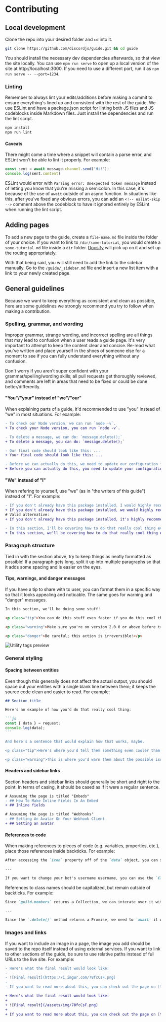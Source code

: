 # Contributing

## Local development

Clone the repo into your desired folder and `cd` into it.

```bash
git clone https://github.com/discordjs/guide.git && cd guide
```

You should install the necessary dev dependencies afterwards, so that view the site locally. You can use `npm run serve` to open up a local version of the site at http://localhost:3000. If you need to use a different port, run it as `npm run serve -- --port=1234`.

### Linting

Remember to always lint your edits/additions before making a commit to ensure everything's lined up and consistent with the rest of the guide. We use ESLint and have a package.json script for linting both JS files and JS codeblocks inside Markdown files. Just install the dependencies and run the lint script.

```bash
npm install
npm run lint
```

#### Caveats

There might come a time where a snippet will contain a parse error, and ESLint won't be able to lint it properly. For example:

<!-- eslint-skip -->

```js
const sent = await message.channel.send('Hi!');
console.log(sent.content)
```

ESLint would error with `Parsing error: Unexpected token message` instead of letting you know that you're missing a semicolon. In this case, it's because of the use of `await` outside of an async function. In situations like this, after you've fixed any obvious errors, you can add an `<!-- eslint-skip -->` comment above the codeblock to have it ignored entirely by ESLint when running the lint script. 

## Adding pages

To add a new page to the guide, create a `file-name.md` file inside the folder of your choice. If you want to link to `/dir/some-tutorial`, you would create a `some-tutorial.md` file inside a `dir` folder. [Docsify](https://github.com/QingWei-Li/docsify) will pick up on it and set up the routing appropriately.

With that being said, you will still need to add the link to the sidebar manually. Go to the `/guide/_sidebar.md` file and insert a new list item with a link to your newly created page.

## General guidelines

Because we want to keep everything as consistent and clean as possible, here are some guidelines we strongly recommend you try to follow when making a contribution.

### Spelling, grammar, and wording

Improper grammar, strange wording, and incorrect spelling are all things that may lead to confusion when a user reads a guide page. It's very important to attempt to keep the content clear and concise. Re-read what you've written and place yourself in the shoes of someone else for a moment to see if you can fully understand everything without any confusion.

Don't worry if you aren't super confident with your grammar/spelling/wording skills; all pull requests get thoroughly reviewed, and comments are left in areas that need to be fixed or could be done better/differently.

#### "You"/"your" instead of "we"/"our"

When explaining parts of a guide, it'd recommended to use "you" instead of "we" in most situations. For example:

```diff
- To check our Node version, we can run `node -v`.
+ To check your Node version, you can run `node -v`.

- To delete a message, we can do: `message.delete();`
+ To delete a message, you can do: `message.delete();`

- Our final code should look like this: ...
+ Your final code should look like this: ...

- Before we can actually do this, we need to update our configuration file.
+ Before you can actually do this, you need to update your configuration file.
```

#### "We" instead of "I"

When refering to yourself, use "we" (as in "the writers of this guide") instead of "I". For example:

```diff
- If you don't already have this package installed, I would highly recommend doing so.
+ If you don't already have this package installed, we would highly recommend doing so.
# Valid alternative:
+ If you don't already have this package installed, it's highly recommended that you do so.

- In this section, I'll be covering how to do that really cool thing everyone's asking about.
+ In this section, we'll be covering how to do that really cool thing everyone's asking about.
```

### Paragraph structure

Tied in with the section above, try to keep things as neatly formatted as possible! If a paragraph gets long, split it up into multiple paragraphs so that it adds some spacing and is easier on the eyes.

#### Tips, warnings, and danger messages

If you have a tip to share with to user, you can format them in a specific way so that it looks appealing and noticable. The same goes for warning and "danger" messages.

```md
In this section, we'll be doing some stuff!

<p class="tip">You can do this stuff even faster if you do this cool thing listed in this tip!</p>

<p class="warning">Make sure you're on version 2.0.0 or above before trying this.</p>

<p class="danger">Be careful; this action is irreversible!</p>
```

![Utility tags preview](https://i.imgur.com/ayFvW6h.png)

### General styling

#### Spacing between entities

Even though this generally does not affect the actual output, you should space out your entities with a single blank line between them; it keeps the source code clean and easier to read. For example:

```md
## Section title

Here's an example of how you'd do that really cool thing:

```js
const { data } = request;
console.log(data);
`​``

And here's a sentence that would explain how that works, maybe.

<p class="tip">Here's where you'd tell them something even cooler than the really cool thing they just learned.</p>

<p class="warning">This is where you'd warn them about the possible issues that arise when using this method.</p>
```

#### Headers and sidebar links

Section headers and sidebar links should generally be short and right to the point. In terms of casing, it should be cased as if it were a regular sentence.

```diff
# Assuming the page is titled "Embeds"
- ## How To Make Inline Fields In An Embed
+ ## Inline fields

# Assuming the page is titled "Webhooks"
- ## Setting An Avatar On Your Webhook Client
+ ## Setting an avatar
```

#### References to code

When making references to pieces of code (e.g. variables, properties, etc.), place those references inside backticks. For example:

```md
After accessing the `icon` property off of the `data` object, you can send that as a file to Discord.

---

If you want to change your bot's username username, you can use the `ClientUser#setUsername` method.
```

References to class names should be capitalized, but remain outside of backticks. For example:

```md
Since `guild.members` returns a Collection, we can interate over it with `.forEach()` or a `for ... of` loop.

---

Since the `.delete()` method returns a Promise, we need to `await` it when inside a `try`/`catch` block.
```

### Images and links

If you want to include an image in a page, the image you add should be saved to the repo itself instead of using external services. If you want to link to other sections of the guide, be sure to use relative paths instead of full URLs to the live site. For example:

```diff
- Here's what the final result would look like:
-
- ![Final result](https://i.imgur.com/78fcCsF.png)
-
- If you want to read more about this, you can check out the page on [that other cool stuff](https://discordjs.guide/#/some-really-cool-stuff).

+ Here's what the final result would look like:
+
+ ![Final result](/assets/img/78fcCsF.png)
+
+ If you want to read more about this, you can check out the page on [that other cool stuff](/some-really-cool-stuff).
```
